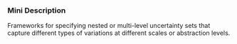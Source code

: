 ### Mini Description

Frameworks for specifying nested or multi-level uncertainty sets that capture different types of variations at different scales or abstraction levels.
